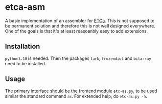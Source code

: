# etca-asm

A basic implementation of an assembler for [ETCa](https://github.com/MegaIng/ETC.a). 
This is not supposed to be permanent solution and therefore this is not well designed everywhere. 
One of the goals is that it's at least reasoanbly easy to add extensions.

## Installation

`python3.10` is needed. Then the packages `lark`, `frozendict` and `bitarray` need to be installed.

## Usage
The primary interface should be the frontend module `etc-as.py`, to be used similar the standard command `as`. For extended help, do `etc-as.py -h`.
